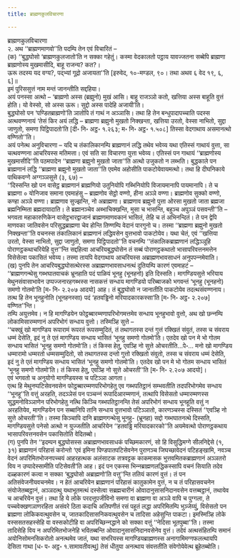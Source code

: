 ```yaml
---
title: ब्राह्मणकुलविचारणा

---
```

ब्राह्मणकुलविचारणा  
२. अथ ‘‘ब्राह्मणमाणवो’’ति पदम्पि तेन एवं विचारितं –  
(क) ‘‘बुद्धघोसो ‘ब्राह्मणकुलजातो’ति न सक्‍का गहेतुं। कस्मा वेदकालतो पट्ठाय यावज्‍जतना सब्बेपि ब्राह्मणा  
ब्राह्मणोस्य मुखमासीदि, बाहू राजन्य? कत?।  
ऊरू तदस्य यद वग्य?, पद्भ्यां गूद्रो अजायता’’ति [इरुवेद, १०-मण्डल, ९०। तथा अथव ६ वेद १९, ६, ६]॥  
इमं पुरिससुत्तं नाम मन्तं जानन्तीति सद्दहिया।  
अयं पनस्सा अत्थो – ‘ब्राह्मणो अस्स (ब्रह्मुनो) मुखं आसि। बाहू राजञ्‍ञो कतो, खत्तिया अस्स बाहूति वुत्तं होति। यो वेस्सो, सो अस्स ऊरू। सुद्दो अस्स पादेहि अजायी’ति।  
बुद्धघोसो पन ‘पण्डितब्राह्मणो’ति ञातोपि तं गाथं न अञ्‍ञासि। तथा हि तेन बन्धुपादापच्‍चाति पदस्स अत्थवण्णनायं ‘तेसं किर अयं लद्धि – ब्राह्मणा ब्रह्मुनो मुखतो निक्खन्ता, खत्तिया उरतो, वेस्सा नाभितो, सुद्दा जाणुतो, समणा पिट्ठिपादतो’ति [दी॰ नि॰ अट्ठ॰ १.२६३; म॰ नि॰ अट्ठ॰ १.५०८] तिस्सा वेदगाथाय असमानत्थो वण्णितो’’ति।  
अयं पनेत्थ अनुविचारणा – यदि च तंकालिकानम्पि ब्राह्मणानं लद्धि तथेव भवेय्य यथा एतिस्सं गाथायं वुत्ता, सा चत्थवण्णना आचरियस्स मतिमत्ता। एवं सति सा विचारणा युत्ता भवेय्य। एतिस्सं पन गाथायं ‘‘ब्राह्मणोस्य मुखमासीदि’’ति पठमपादेन ‘‘ब्राह्मणा ब्रह्मुनो मुखतो जाता’’ति अत्थो उजुकतो न लब्भति। बुद्धकाले पन ब्राह्मणानं लद्धि ‘‘ब्राह्मणा ब्रह्मुनो मुखतो जाता’’ति एवमेव अहोसीति पाकटोयेवायमत्थो। तथा हि दीघनिकाये पाथिकवग्गे अग्गञ्‍ञसुत्ते (३, ६७) –  
‘‘दिस्सन्ति खो पन वासेट्ठ ब्राह्मणानं ब्राह्मणियो उतुनियोपि गब्भिनियोपि विजायमानापि पायमानापि। ते च ब्राह्मणा ० योनिजाव समाना एवमाहंसु – ब्राह्मणोव सेट्ठो वण्णो, हीना अञ्‍ञे वण्णा। ब्राह्मणोव सुक्‍को वण्णो, कण्हा अञ्‍ञे वण्णा। ब्राह्मणाव सुज्झन्ति, नो अब्राह्मणा। ब्राह्मणाव ब्रह्मुनो पुत्ता ओरसा मुखतो जाता ब्रह्मजा ब्रह्मनिम्मिता ब्रह्मदायादाति। ते ब्रह्मानञ्‍चेव अब्भाचिक्खन्ति, मुसा च भासन्ति, बहुञ्‍च अपुञ्‍ञं पसवन्ती’’ति –  
भगवता महाकारुणिकेन वासेट्ठभारद्वाजानं ब्राह्मणमाणवकानं भासितं, तेहि च तं अभिनन्दितं। ते पन द्वेपि माणवका जातिवसेन परिसुद्धब्राह्मणा चेव होन्ति तिण्णम्पि वेदानं पारगुनो च। तस्मा ‘‘ब्राह्मणा ब्रह्मुनो मुखतो निक्खन्ता’’ति वचनस्स तंकालिकानं ब्राह्मणानं लद्धिवसेन वुत्तभावो पाकटोयेव। यथा चेतं, एवं ‘‘खत्तिया उरतो, वेस्सा नाभितो, सुद्दा जाणुतो, समणा पिट्ठिपादतो’’ति वचनम्पि ‘‘तंकालिकब्राह्मणानं लद्धिञ्‍ञूहि पोराणट्ठकथाचरियेहि वुत्त’’न्ति सद्दहित्वा आचरियबुद्धघोसेन तं सब्बं पोराणट्ठकथातो भासापरिवत्तनमत्तेन विसेसेत्वा पकासितं भवेय्य। तस्मा तायपि वेदगाथाय आचरियस्स अब्राह्मणभावसाधनं अनुपपन्‍नमेवाति।  
(ख) पुनपि तेन आचरियबुद्धघोसत्थेरस्स अब्राह्मणभावसाधनत्थं दुतियम्पि कारणं एवमाहटं –  
‘‘ब्राह्मणगन्थेसु गब्भघातवाचकं भ्रूनहाति पदं पाळियं भूनहु (भूनहनो) इति दिस्सति। मागण्डियसुत्ते भरियाय मेथुनसंवासाभावेन उप्पज्‍जनारहगब्भस्स नासकत्तं सन्धाय मागण्डियो परिब्बाजको भगवन्तं ‘भूनहु (भूनहनो) समणो गोतमो’ति [म॰ नि॰ २.२०७ आदयो] आह। तं बुद्धघोसो न जानातीति पाकटोयेव तदत्थसंवण्णनाय। तत्थ हि तेन भूनहुनोति (भूनहनस्सा) पदं ‘हतवड्ढिनो मरियादकारकस्सा’ति [म॰ नि॰ अट्ठ॰ २.२०७] वण्णित’’न्ति।  
तम्पि अयुत्तमेव। न हि मागण्डियेन फोट्ठब्बारम्मणापरिभोगमत्तमेव सन्धाय भूनहुभावो वुत्तो, अथ खो छन्‍नम्पि लोकामिसारम्मणानं अपरिभोगं सन्धाय वुत्तो। तस्मिञ्हि सुत्ते –  
‘‘चक्खुं खो मागण्डिय रूपारामं रूपरतं रूपसम्मुदितं, तं तथागतस्स दन्तं गुत्तं रक्खितं संवुतं, तस्स च संवराय धम्मं देसेति, इदं नु ते एतं मागण्डिय सन्धाय भासितं ‘भूनहु समणो गोतमो’ति। एतदेव खो पन मे भो गोतम सन्धाय भासितं ‘भूनहु समणो गोतमो’ति। तं किस्स हेतु, एवञ्हि नो सुत्ते ओचरतीति…पे॰… मनो खो मागण्डिय धम्मारामो धम्मरतो धम्मसम्मुदितो, सो तथागतस्स दन्तो गुत्तो रक्खितो संवुतो, तस्स च संवराय धम्मं देसेति, इदं नु ते एतं मागण्डिय सन्धाय भासितं ‘भूनहु समणो गोतमो’ति। एतदेव खो पन मे भो गोतम सन्धाय भासितं ‘भूनहु समणो गोतमो’ति। तं किस्स हेतु, एवञ्हि नो सुत्ते ओचरती’’ति [म॰ नि॰ २.२०७ आदयो]।  
एवं भगवतो च अनुयोगो मागण्डियस्स च पटिञ्‍ञा आगता।  
एत्थ हि मेथुनप्पटिसेवनवसेन फोट्ठब्बारम्मणपरिभोगहेतु एव गब्भपतिट्ठानं सम्भवतीति तदपरिभोगमेव सन्धाय ‘‘भूनहू’’ति वत्तुं अरहति, तदञ्‍ञेसं पन पञ्‍चन्‍नं रूपादिआरम्मणानं, तत्थापि विसेसतो धम्मारम्मणस्स सुद्धमनोविञ्‍ञाणेन परिभोगहेतु नत्थि किञ्‍चि गब्भपतिट्ठानन्ति तेसं अपरिभोगं सन्धाय भूनहूति वत्तुं न अरहतियेव, मागण्डियेन पन सब्बानिपि तानि सन्धाय वुत्तभावो पटिञ्‍ञातो, कारणञ्‍चस्स दस्सितं ‘‘एवञ्हि नो सुत्ते ओचरती’’ति। तस्मा किञ्‍चापि दानि ब्राह्मणगन्थेसु भूनहु- (भ्रूनहा) सद्दो गब्भघातनत्थे दिस्सति, मागण्डियसुत्ते पनेसो अत्थो न युज्‍जतीति आचरियेन ‘‘हतवड्ढि मरियादकारको’’ति अयमेवत्थो पोराणट्ठकथाय भासापरिवत्तनवसेन पकासितोति वेदितब्बो।  
(ग) पुनपि तेन ‘‘इदम्पन बुद्धघोसस्स अब्राह्मणभावसाधकं पच्छिमकारणं, सो हि विसुद्धिमग्गे सीलनिद्देसे (१, ३१) ब्राह्मणानं परिहासं करोन्तो ‘एवं इमिना पिण्डपातपटिसेवनेन पुराणञ्‍च जिघच्छावेदनं पटिहङ्खामि, नवञ्‍च वेदनं अपरिमितभोजनपच्‍चयं आहरहत्थक अलंसाटक तत्रवट्टक काकमासक भुत्तवमितकब्राह्मणानं अञ्‍ञतरो विय न उप्पादेस्सामीति पटिसेवती’ति आह। इदं पन एकस्स भिन्‍नब्राह्मणलद्धिकस्सापि वचनं सियाति तदेव दळ्हकारणं कत्वा न सक्‍का ‘बुद्धघोसो अब्राह्मणो’ति वत्तु’’न्ति ततियं कारणं वुत्तं। तं पन अतिसंवेजनीयवचनमेव। न हेतं आचरियेन ब्राह्मणानं परिहासं कातुकामेन वुत्तं, न च तं परिहासवचनेन संयोजेतब्बट्ठानं, अञ्‍ञदत्थु यथाभूतमत्थं दस्सेत्वा सब्रह्मचारीनं ओवादानुसासनिदानवसेन वत्तब्बट्ठानं, तथायेव च आचरियेन वुत्तं। तथा हि ये लोके परदत्तूपजीविनो समणा वा ब्राह्मणा वा अञ्‍ञे वापि च पुग्गला, ते पच्‍चवेक्खणञाणरहिता असंवरे ठिता कदाचि अतिपणीतं रसं पहूतं लद्धा अपरिमितम्पि भुञ्‍जेय्युं, विसेसतो पन ब्राह्मणा लोकिकवत्थुवसेन च, जातकादिसासनिकवत्थुवसेन च तादिसा अहेसुन्ति पाकटा। इमस्मिञ्हि लोके वस्ससतसहस्सेहि वा वस्सकोटीहि वा अपरिच्छिन्‍नद्धाने को सक्‍का वत्तुं ‘‘नेदिसा भूतपुब्बा’’ति। तस्मा तादिसेहि विय न अपरिमितभोजनेहि भवितब्बन्ति ओवादानुसासनिदानवसेनेव वुत्तं। तदेवं अत्थसंहितम्पि समानं अयोनिसोमनसिकरोतो अनत्थमेव जातं, यथा सभरियस्स मागण्डियब्राह्मणस्स अनागामिमग्गफलत्थायपि देसिता गाथा [ध॰ प॰ अट्ठ॰ १.सामावतीवत्थु] तेसं धीतुया अनत्थाय संवत्ततीति संवेगोयेवेत्थ ब्रूहेतब्बोति।  